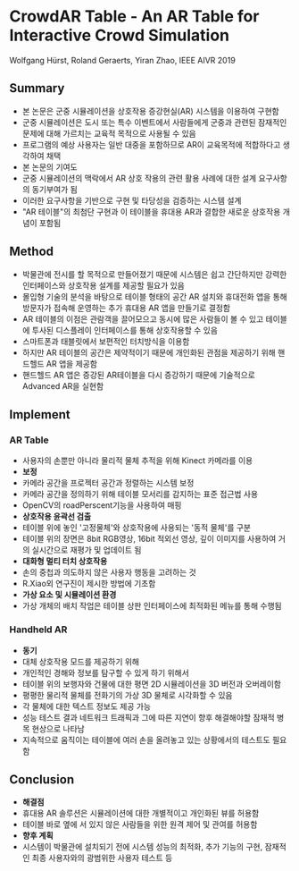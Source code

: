 # CrowdAR Table - An AR Table for Interactive Crowd Simulation
Wolfgang Hürst, Roland Geraerts, Yiran Zhao, IEEE AIVR 2019

## Summary
- 본 논문은 군중 시뮬레이션을 상호작용 증강현실(AR) 시스템을 이용하여 구현함
- 군중 시뮬레이션은 도시 또는 특수 이벤트에서 사람들에게 군중과 관련된 잠재적인 문제에 대해 가르치는 교육적 목적으로 사용될 수 있음
- 프로그램의 예상 사용자는 일반 대중을 포함하므로 AR이 교육목적에 적합하다고 생각하여 채택
- 본 논문의 기여도
 - 군중 시뮬레이션의 맥락에서 AR 상호 작용의 관련 활용 사례에 대한 설계 요구사항의 동기부여가 됨
 - 이러한 요구사항을 기반으로 구현 및 타당성을 검증하는 시스템 설계
 - "AR 테이블"의 최첨단 구현과 이 테이블을 휴대용 AR과 결합한 새로운 상호작용 개념이 포함됨

## Method
- 박물관에 전시를 할 목적으로 만들어졌기 때문에 시스템은 쉽고 간단하지만 강력한 인터페이스와 상호작용 설계를 제공할 필요가 있음
- 몰입형 기술의 분석을 바탕으로 테이블 형태의 공간 AR 설치와 휴대전화 앱을 통해 방문자가 접속해 운영하는 추가 휴대용 AR 앱을 만들기로 결정함
- AR 테이블의 이점은 관람객을 끌어모으고 동시에 많은 사람들이 볼 수 있고 테이블에 투사된 디스플레이 인터페이스를 통해 상호작용할 수 있음
- 스마트폰과 태블릿에서 보편적인 터치방식을 이용함
- 하지만 AR 테이블의 공간은 제약적이기 때문에 개인화된 관점을 제공하기 위해 핸드헬드 AR 앱을 제공함
- 핸드헬드 AR 앱은 증강된 AR테이블을 다시 증강하기 때문에 기술적으로 Advanced AR을 실현함

## Implement

### AR Table
- 사용자의 손뿐만 아니라 물리적 물체 추적을 위해 Kinect 카메라를 이용
- **보정**
 - 카메라 공간을 프로젝터 공간과 정렬하는 시스템 보정
 - 카메라 공간을 정의하기 위해 테이블 모서리를 감지하는 표준 접근법 사용
 - OpenCV의 roadPerscent기능을 사용하여 매핑
- **상호작용 윤곽선 검출**
 - 테이블 위에 놓인 '고정물체'와 상호작용에 사용되는 '동적 물체'를 구분
 - 테이블 위의 장면은 8bit RGB영상, 16bit 적외선 영상, 깊이 이미지를 사용하여 거의 실시간으로 재평가 및 업데이트 됨
- **대화형 멀티 터치 상호작용**
 - 손의 중첩과 의도하지 않은 사용자 행동을 고려하는 것
 - R.Xiao외 연구진이 제시한 방법에 기초함
- **가상 요소 및 시뮬레이션 환경**
 - 가상 개체의 배치 작업은 테이블 상판 인터페이스에 최적화된 메뉴를 통해 수행됨

### Handheld AR
- **동기**
 - 대체 상호작용 모드를 제공하기 위해
 - 개인적인 경해와 정보를 탐구할 수 있게 하기 위해서
- 테이블 위의 보행자와 건물에 대한 평면 2D 시뮬레이션을 3D 버전과 오버레이함
- 평평한 물리적 물체를 전화기의 가상 3D 물체로 시각화할 수 있음
- 각 물체에 대한 텍스트 정보도 제공 가능
- 성능 테스트 결과 네트워크 트래픽과 그에 따른 지연이 향후 해결해야할 잠재적 병목 현상으로 나타남
- 지속적으로 움직이는 테이블에 여러 손을 올려놓고 있는 상황에서의 테스트도 필요함

## Conclusion
- **해결점**
 - 휴대용 AR 솔루션은 시뮬레이션에 대한 개별적이고 개인화된 뷰를 허용함
 - 테이블 바로 옆에 서 있지 않은 사람들을 위한 원격 제어 및 관여를 허용함
- **향후 계획**
 - 시스템이 박물관에 설치되기 전에 시스템 성능의 최적화, 추가 기능의 구현, 잠재적인 최종 사용자와의 광범위한 사용자 테스트 등